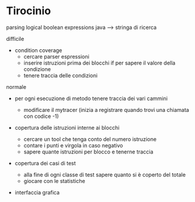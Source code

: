 Tirocinio
=========
parsing logical boolean expressions java --> stringa di ricerca

difficile
- condition coverage
	- cercare parser espressioni
	- inserire istruzioni prima dei blocchi if per sapere il valore della condizione
	- tenere traccia delle condizioni

normale
- per ogni esecuzione di metodo tenere traccia dei vari cammini
	- modificare il mytracer (inizia a registrare quando trovi una chiamata con codice -1)


- copertura delle istruzioni interne ai blocchi
	- cercare un tool che tenga conto del numero istruzione
	- contare i punti e virgola in caso negativo
	- sapere quante istruzioni per blocco e tenerne traccia

- copertura dei casi di test
	- alla fine di ogni classe di test sapere quanto si è coperto del totale
	- giocare con le statistiche

- interfaccia grafica

